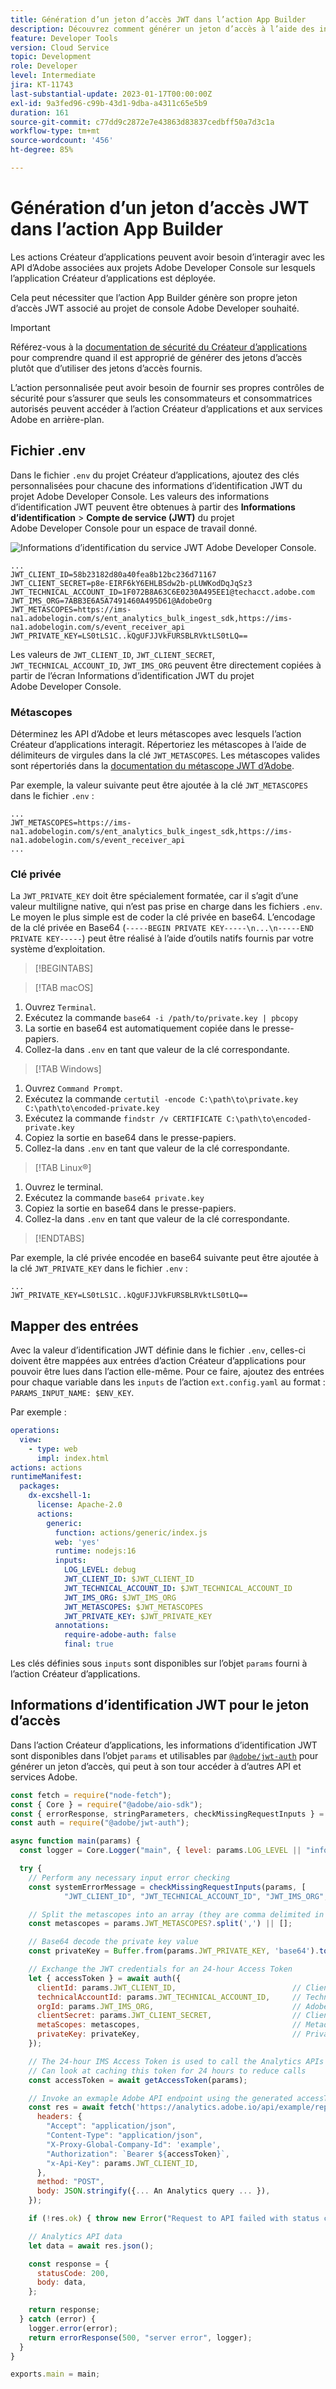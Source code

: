 ```yaml
---
title: Génération d’un jeton d’accès JWT dans l’action App Builder
description: Découvrez comment générer un jeton d’accès à l’aide des informations d’identification JWT à utiliser dans une action App Builder.
feature: Developer Tools
version: Cloud Service
topic: Development
role: Developer
level: Intermediate
jira: KT-11743
last-substantial-update: 2023-01-17T00:00:00Z
exl-id: 9a3fed96-c99b-43d1-9dba-a4311c65e5b9
duration: 161
source-git-commit: c77dd9c2872e7e43863d83837cedbff50a7d3c1a
workflow-type: tm+mt
source-wordcount: '456'
ht-degree: 85%

---
```


# Génération d’un jeton d’accès JWT dans l’action App Builder

Les actions Créateur d’applications peuvent avoir besoin d’interagir avec les API d’Adobe associées aux projets Adobe Developer Console sur lesquels l’application Créateur d’applications est déployée.

Cela peut nécessiter que l’action App Builder génère son propre jeton d’accès JWT associé au projet de console Adobe Developer souhaité.

>[!IMPORTANT]
>
> Référez-vous à la [documentation de sécurité du Créateur d’applications](https://developer.adobe.com/app-builder/docs/guides/security/) pour comprendre quand il est approprié de générer des jetons d’accès plutôt que d’utiliser des jetons d’accès fournis.
>
> L’action personnalisée peut avoir besoin de fournir ses propres contrôles de sécurité pour s’assurer que seuls les consommateurs et consommatrices autorisés peuvent accéder à l’action Créateur d’applications et aux services Adobe en arrière-plan.


## Fichier .env

Dans le fichier `.env` du projet Créateur d’applications, ajoutez des clés personnalisées pour chacune des informations d’identification JWT du projet Adobe Developer Console. Les valeurs des informations d’identification JWT peuvent être obtenues à partir des __Informations d’identification__ > __Compte de service (JWT)__ du projet Adobe Developer Console pour un espace de travail donné.

![Informations d’identification du service JWT Adobe Developer Console](./assets/jwt-auth/jwt-credentials.png).

```
...
JWT_CLIENT_ID=58b23182d80a40fea8b12bc236d71167
JWT_CLIENT_SECRET=p8e-EIRF6kY6EHLBSdw2b-pLUWKodDqJqSz3
JWT_TECHNICAL_ACCOUNT_ID=1F072B8A63C6E0230A495EE1@techacct.adobe.com
JWT_IMS_ORG=7ABB3E6A5A7491460A495D61@AdobeOrg
JWT_METASCOPES=https://ims-na1.adobelogin.com/s/ent_analytics_bulk_ingest_sdk,https://ims-na1.adobelogin.com/s/event_receiver_api
JWT_PRIVATE_KEY=LS0tLS1C..kQgUFJJVkFURSBLRVktLS0tLQ==
```

Les valeurs de `JWT_CLIENT_ID`, `JWT_CLIENT_SECRET`, `JWT_TECHNICAL_ACCOUNT_ID`, `JWT_IMS_ORG` peuvent être directement copiées à partir de l’écran Informations d’identification JWT du projet Adobe Developer Console.

### Métascopes

Déterminez les API d’Adobe et leurs métascopes avec lesquels l’action Créateur d’applications interagit. Répertoriez les métascopes à l’aide de délimiteurs de virgules dans la clé `JWT_METASCOPES`. Les métascopes valides sont répertoriés dans la [documentation du métascope JWT d’Adobe](https://developer.adobe.com/developer-console/docs/guides/authentication/JWT/Scopes/).


Par exemple, la valeur suivante peut être ajoutée à la clé `JWT_METASCOPES` dans le fichier `.env` :

```
...
JWT_METASCOPES=https://ims-na1.adobelogin.com/s/ent_analytics_bulk_ingest_sdk,https://ims-na1.adobelogin.com/s/event_receiver_api
...
```

### Clé privée

La `JWT_PRIVATE_KEY` doit être spécialement formatée, car il s’agit d’une valeur multiligne native, qui n’est pas prise en charge dans les fichiers `.env`. Le moyen le plus simple est de coder la clé privée en base64. L’encodage de la clé privée en Base64 (`-----BEGIN PRIVATE KEY-----\n...\n-----END PRIVATE KEY-----`) peut être réalisé à l’aide d’outils natifs fournis par votre système d’exploitation.

>[!BEGINTABS]

>[!TAB macOS]

1. Ouvrez `Terminal`.
1. Exécutez la commande `base64 -i /path/to/private.key | pbcopy`
1. La sortie en base64 est automatiquement copiée dans le presse-papiers.
1. Collez-la dans `.env` en tant que valeur de la clé correspondante.

>[!TAB Windows]

1. Ouvrez `Command Prompt`.
1. Exécutez la commande `certutil -encode C:\path\to\private.key C:\path\to\encoded-private.key`
1. Exécutez la commande `findstr /v CERTIFICATE C:\path\to\encoded-private.key`
1. Copiez la sortie en base64 dans le presse-papiers.
1. Collez-la dans `.env` en tant que valeur de la clé correspondante.

>[!TAB Linux®]

1. Ouvrez le terminal.
1. Exécutez la commande `base64 private.key`
1. Copiez la sortie en base64 dans le presse-papiers.
1. Collez-la dans `.env` en tant que valeur de la clé correspondante.

>[!ENDTABS]

Par exemple, la clé privée encodée en base64 suivante peut être ajoutée à la clé `JWT_PRIVATE_KEY` dans le fichier `.env` :

```
...
JWT_PRIVATE_KEY=LS0tLS1C..kQgUFJJVkFURSBLRVktLS0tLQ==
```

## Mapper des entrées

Avec la valeur d’identification JWT définie dans le fichier `.env`, celles-ci doivent être mappées aux entrées d’action Créateur d’applications pour pouvoir être lues dans l’action elle-même. Pour ce faire, ajoutez des entrées pour chaque variable dans les `inputs` de l’action `ext.config.yaml` au format : `PARAMS_INPUT_NAME: $ENV_KEY`.

Par exemple :

```yaml
operations:
  view:
    - type: web
      impl: index.html
actions: actions
runtimeManifest:
  packages:
    dx-excshell-1:
      license: Apache-2.0
      actions:
        generic:
          function: actions/generic/index.js
          web: 'yes'
          runtime: nodejs:16
          inputs:
            LOG_LEVEL: debug
            JWT_CLIENT_ID: $JWT_CLIENT_ID
            JWT_TECHNICAL_ACCOUNT_ID: $JWT_TECHNICAL_ACCOUNT_ID
            JWT_IMS_ORG: $JWT_IMS_ORG
            JWT_METASCOPES: $JWT_METASCOPES
            JWT_PRIVATE_KEY: $JWT_PRIVATE_KEY
          annotations:
            require-adobe-auth: false
            final: true
```

Les clés définies sous `inputs` sont disponibles sur l’objet `params` fourni à l’action Créateur d’applications.


## Informations d’identification JWT pour le jeton d’accès

Dans l’action Créateur d’applications, les informations d’identification JWT sont disponibles dans l’objet `params` et utilisables par [`@adobe/jwt-auth`](https://www.npmjs.com/package/@adobe/jwt-auth) pour générer un jeton d’accès, qui peut à son tour accéder à d’autres API et services Adobe.

```javascript
const fetch = require("node-fetch");
const { Core } = require("@adobe/aio-sdk");
const { errorResponse, stringParameters, checkMissingRequestInputs } = require("../utils");
const auth = require("@adobe/jwt-auth");

async function main(params) {
  const logger = Core.Logger("main", { level: params.LOG_LEVEL || "info" });

  try {
    // Perform any necessary input error checking
    const systemErrorMessage = checkMissingRequestInputs(params, [
            "JWT_CLIENT_ID", "JWT_TECHNICAL_ACCOUNT_ID", "JWT_IMS_ORG", "JWT_CLIENT_SECRET", "JWT_METASCOPES", "JWT_PRIVATE_KEY"], []);

    // Split the metascopes into an array (they are comma delimited in the .env file)
    const metascopes = params.JWT_METASCOPES?.split(',') || [];

    // Base64 decode the private key value
    const privateKey = Buffer.from(params.JWT_PRIVATE_KEY, 'base64').toString('utf-8');

    // Exchange the JWT credentials for an 24-hour Access Token
    let { accessToken } = await auth({
      clientId: params.JWT_CLIENT_ID,                          // Client Id
      technicalAccountId: params.JWT_TECHNICAL_ACCOUNT_ID,     // Technical Account Id
      orgId: params.JWT_IMS_ORG,                               // Adobe IMS Org Id
      clientSecret: params.JWT_CLIENT_SECRET,                  // Client Secret
      metaScopes: metascopes,                                  // Metadcopes defining level of access the access token should provide
      privateKey: privateKey,                                  // Private Key to sign the JWT
    });

    // The 24-hour IMS Access Token is used to call the Analytics APIs
    // Can look at caching this token for 24 hours to reduce calls
    const accessToken = await getAccessToken(params);

    // Invoke an exmaple Adobe API endpoint using the generated accessToken
    const res = await fetch('https://analytics.adobe.io/api/example/reports', {
      headers: {
        "Accept": "application/json",
        "Content-Type": "application/json",
        "X-Proxy-Global-Company-Id": 'example',
        "Authorization": `Bearer ${accessToken}`,
        "x-Api-Key": params.JWT_CLIENT_ID,
      },
      method: "POST",
      body: JSON.stringify({... An Analytics query ... }),
    });

    if (!res.ok) { throw new Error("Request to API failed with status code " + res.status);}

    // Analytics API data
    let data = await res.json();

    const response = {
      statusCode: 200,
      body: data,
    };

    return response;
  } catch (error) {
    logger.error(error);
    return errorResponse(500, "server error", logger);
  }
}

exports.main = main;
```
